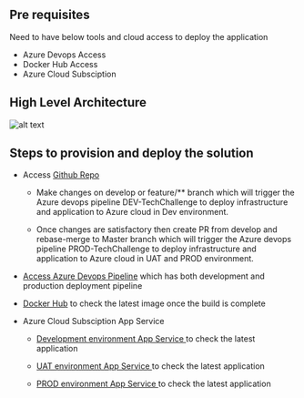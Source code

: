 ## Pre requisites

Need to have below tools and cloud access to deploy the application
  - Azure Devops Access
  - Docker Hub Access
  - Azure Cloud Subsciption

## High Level Architecture

![alt text](https://github.com/sathish86/TechChallengeApp/tree/develop/doc/AzureDeployTechChallenge.png)

## Steps to provision and deploy the solution

- Access [Github Repo](https://github.com/sathish86/TechChallengeApp)
    - Make changes on develop or feature/** branch which will trigger the Azure devops pipeline DEV-TechChallenge to deploy infrastructure and application to Azure cloud in Dev environment.

    - Once changes are satisfactory then create PR from develop and rebase-merge to Master branch which will trigger the Azure devops pipeline PROD-TechChallenge to deploy infrastructure and application to Azure cloud in UAT and PROD environment.
  
- [Access Azure Devops Pipeline](https://dev.azure.com/serviantech/techchallenge/_build) which has both development and production deployment pipeline 

- [Docker Hub](https://hub.docker.com/r/sathish86/techchallengeapp/tags) to check the latest image once the build is complete

- Azure Cloud Subsciption App Service
    - [Development environment App Service ](https://servian-techchallenge-dev.azurewebsites.net/) to check the latest application

    - [UAT environment App Service ](https://servian-techchallenge-uat.azurewebsites.net/) to check the latest application

    - [PROD environment App Service ](https://servian-techchallenge-prod.azurewebsites.net/) to check the latest application